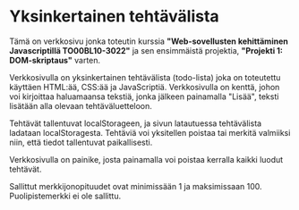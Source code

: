 # Yksinkertainen tehtävälista

Tämä on verkkosivu jonka toteutin kurssia **"Web-sovellusten kehittäminen Javascriptillä TO00BL10-3022"** ja sen ensimmäistä projektia, **"Projekti 1: DOM-skriptaus"** varten.

Verkkosivulla on yksinkertainen tehtävälista (todo-lista) joka on toteutettu käyttäen HTML:ää, CSS:ää ja JavaScriptiä. Verkkosivulla on kenttä, johon voi kirjoittaa haluamaansa tekstiä, jonka jälkeen painamalla "Lisää", teksti lisätään alla olevaan tehtäväluetteloon.

Tehtävät tallentuvat localStorageen, ja sivun latautuessa tehtävälista ladataan localStoragesta. Tehtäviä voi yksitellen poistaa tai merkitä valmiiksi niin, että tiedot tallentuvat paikallisesti.

Verkkosivulla on painike, josta painamalla voi poistaa kerralla kaikki luodut tehtävät.

Sallittut merkkijonopituudet ovat minimissään 1 ja maksimissaan 100. Puolipistemerkki ei ole sallittu.